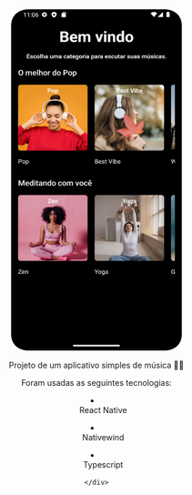 <div align="center">
    <div>
        <img src="./src/assets/Tela-inicial.png" width="300px" height="600px">
    </div>
    <div>
        <p>Projeto de um aplicativo simples de música 👩‍💻</p>
        <p>Foram usadas as seguintes tecnologias:</p>
        <li>
            <ul>React Native</ul>
        </li>
        <li>
            <ul>Nativewind</ul>
        </li>
        <li>
            <ul>Typescript</ul>
        </li>
         
    </div>
</div>